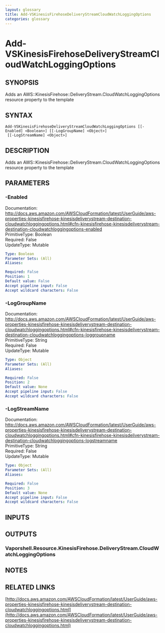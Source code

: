 ```yaml
---
layout: glossary
title: Add-VSKinesisFirehoseDeliveryStreamCloudWatchLoggingOptions
categories: glossary
---
```


# Add-VSKinesisFirehoseDeliveryStreamCloudWatchLoggingOptions

## SYNOPSIS
Adds an AWS::KinesisFirehose::DeliveryStream.CloudWatchLoggingOptions resource property to the template

## SYNTAX

```
Add-VSKinesisFirehoseDeliveryStreamCloudWatchLoggingOptions [[-Enabled] <Boolean>] [[-LogGroupName] <Object>]
 [[-LogStreamName] <Object>]
```

## DESCRIPTION
Adds an AWS::KinesisFirehose::DeliveryStream.CloudWatchLoggingOptions resource property to the template

## PARAMETERS

### -Enabled
Documentation: http://docs.aws.amazon.com/AWSCloudFormation/latest/UserGuide/aws-properties-kinesisfirehose-kinesisdeliverystream-destination-cloudwatchloggingoptions.html#cfn-kinesisfirehose-kinesisdeliverystream-destination-cloudwatchloggingoptions-enabled    
PrimitiveType: Boolean    
Required: False    
UpdateType: Mutable

```yaml
Type: Boolean
Parameter Sets: (All)
Aliases: 

Required: False
Position: 1
Default value: False
Accept pipeline input: False
Accept wildcard characters: False
```

### -LogGroupName
Documentation: http://docs.aws.amazon.com/AWSCloudFormation/latest/UserGuide/aws-properties-kinesisfirehose-kinesisdeliverystream-destination-cloudwatchloggingoptions.html#cfn-kinesisfirehose-kinesisdeliverystream-destination-cloudwatchloggingoptions-loggroupname    
PrimitiveType: String    
Required: False    
UpdateType: Mutable

```yaml
Type: Object
Parameter Sets: (All)
Aliases: 

Required: False
Position: 2
Default value: None
Accept pipeline input: False
Accept wildcard characters: False
```

### -LogStreamName
Documentation: http://docs.aws.amazon.com/AWSCloudFormation/latest/UserGuide/aws-properties-kinesisfirehose-kinesisdeliverystream-destination-cloudwatchloggingoptions.html#cfn-kinesisfirehose-kinesisdeliverystream-destination-cloudwatchloggingoptions-logstreamname    
PrimitiveType: String    
Required: False    
UpdateType: Mutable

```yaml
Type: Object
Parameter Sets: (All)
Aliases: 

Required: False
Position: 3
Default value: None
Accept pipeline input: False
Accept wildcard characters: False
```

## INPUTS

## OUTPUTS

### Vaporshell.Resource.KinesisFirehose.DeliveryStream.CloudWatchLoggingOptions

## NOTES

## RELATED LINKS

[http://docs.aws.amazon.com/AWSCloudFormation/latest/UserGuide/aws-properties-kinesisfirehose-kinesisdeliverystream-destination-cloudwatchloggingoptions.html](http://docs.aws.amazon.com/AWSCloudFormation/latest/UserGuide/aws-properties-kinesisfirehose-kinesisdeliverystream-destination-cloudwatchloggingoptions.html)

